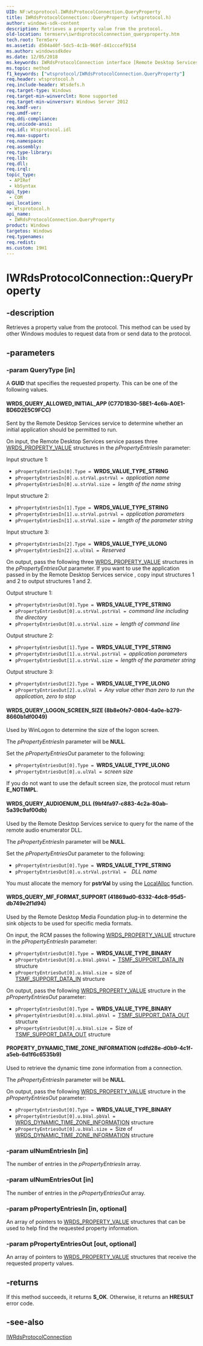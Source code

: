 ```yaml
---
UID: NF:wtsprotocol.IWRdsProtocolConnection.QueryProperty
title: IWRdsProtocolConnection::QueryProperty (wtsprotocol.h)
author: windows-sdk-content
description: Retrieves a property value from the protocol.
old-location: termserv\iwrdsprotocolconnection_queryproperty.htm
tech.root: TermServ
ms.assetid: d504a40f-5dc5-4c1b-960f-d41cccef9154
ms.author: windowssdkdev
ms.date: 12/05/2018
ms.keywords: IWRdsProtocolConnection interface [Remote Desktop Services],QueryProperty method, IWRdsProtocolConnection.QueryProperty, IWRdsProtocolConnection::QueryProperty, PROPERTY_DYNAMIC_TIME_ZONE_INFORMATION, QueryProperty, QueryProperty method [Remote Desktop Services], QueryProperty method [Remote Desktop Services],IWRdsProtocolConnection interface, WRDS_QUERY_ALLOWED_INITIAL_APP, WRDS_QUERY_AUDIOENUM_DLL, WRDS_QUERY_LOGON_SCREEN_SIZE, WRDS_QUERY_MF_FORMAT_SUPPORT, termserv.iwrdsprotocolconnection_queryproperty, wtsprotocol/IWRdsProtocolConnection::QueryProperty
ms.topic: method
f1_keywords: ["wtsprotocol/IWRdsProtocolConnection.QueryProperty"]
req.header: wtsprotocol.h
req.include-header: Wtsdefs.h
req.target-type: Windows
req.target-min-winverclnt: None supported
req.target-min-winversvr: Windows Server 2012
req.kmdf-ver: 
req.umdf-ver: 
req.ddi-compliance: 
req.unicode-ansi: 
req.idl: Wtsprotocol.idl
req.max-support: 
req.namespace: 
req.assembly: 
req.type-library: 
req.lib: 
req.dll: 
req.irql: 
topic_type:
 - APIRef
 - kbSyntax
api_type:
 - COM
api_location:
 - Wtsprotocol.h
api_name:
 - IWRdsProtocolConnection.QueryProperty
product: Windows
targetos: Windows
req.typenames: 
req.redist: 
ms.custom: 19H1
---
```


# IWRdsProtocolConnection::QueryProperty


## -description


Retrieves a property value from the protocol. This method can be used by other Windows modules to request data from or send data to the protocol.


## -parameters




### -param QueryType [in]

A <b>GUID</b> that specifies the requested property. This can be one of the following values.



#### WRDS_QUERY_ALLOWED_INITIAL_APP (C77D1B30-5BE1-4c6b-A0E1-BD6D2E5C9FCC)

Sent by the Remote Desktop Services service to determine  whether an initial application should be permitted to run.

On input, the Remote Desktop Services service passes three <a href="https://docs.microsoft.com/windows/desktop/api/wtsdefs/ns-wtsdefs-__wts_property_value">WRDS_PROPERTY_VALUE</a> structures in the <i>pPropertyEntriesIn</i> parameter:

Input structure 1:

<ul>
<li><code>pPropertyEntriesIn[0].Type = </code><b>WRDS_VALUE_TYPE_STRING</b></li>
<li><code>pPropertyEntriesIn[0].u.strVal.pstrVal = </code><i>application name</i></li>
<li><code>pPropertyEntriesIn[0].u.strVal.size = </code><i>length of the name string</i></li>
</ul>
Input structure 2:

<ul>
<li><code>pPropertyEntriesIn[1].Type = </code><b>WRDS_VALUE_TYPE_STRING</b></li>
<li><code>pPropertyEntriesIn[1].u.strVal.pstrVal = </code><i>application parameters</i></li>
<li><code>pPropertyEntriesIn[1].u.strVal.size = </code><i>length of the parameter string</i></li>
</ul>
Input structure 3:

<ul>
<li><code>pPropertyEntriesIn[2].Type = </code><b>WRDS_VALUE_TYPE_ULONG</b></li>
<li><code>pPropertyEntriesIn[2].u.ulVal = </code><i>Reserved</i></li>
</ul>
On output, pass the following three <a href="https://docs.microsoft.com/windows/desktop/api/wtsdefs/ns-wtsdefs-__wts_property_value">WRDS_PROPERTY_VALUE</a> structures in the <i>pPropertyEntriesOut</i> parameter. If you want to use the application passed in by the Remote Desktop Services service , copy input structures 1 and 2 to output structures 1 and 2.

Output structure 1:

<ul>
<li><code>pPropertyEntriesOut[0].Type = </code><b>WRDS_VALUE_TYPE_STRING</b></li>
<li><code>pPropertyEntriesOut[0].u.strVal.pstrVal = </code><i>command line including the directory</i></li>
<li><code>pPropertyEntriesOut[0].u.strVal.size = </code><i>length of command line</i></li>
</ul>
Output structure 2:

<ul>
<li><code>pPropertyEntriesOut[1].Type = </code><b>WRDS_VALUE_TYPE_STRING</b></li>
<li><code>pPropertyEntriesOut[1].u.strVal.pstrVal = </code><i>application parameters</i></li>
<li><code>pPropertyEntriesOut[1].u.strVal.size = </code><i>length of the parameter string</i></li>
</ul>
Output structure 3:

<ul>
<li><code>pPropertyEntriesOut[2].Type = </code><b>WRDS_VALUE_TYPE_ULONG</b></li>
<li><code>pPropertyEntriesOut[2].u.ulVal = </code><i>Any value other than zero to run the application, zero to stop</i></li>
</ul>


#### WRDS_QUERY_LOGON_SCREEN_SIZE (8b8e0fe7-0804-4a0e-b279-8660b1df0049)

Used by WinLogon to determine the size of the logon screen.

The <i>pPropertyEntriesIn</i> parameter will be <b>NULL</b>.

Set the <i>pPropertyEntriesOut</i> parameter to the following:

<ul>
<li><code>pPropertyEntriesOut[0].Type = </code><b>WRDS_VALUE_TYPE_ULONG</b></li>
<li><code>pPropertyEntriesOut[0].u.ulVal = </code><i>screen size</i></li>
</ul>
If you do not want to use the default screen size, the protocol must return <b>E_NOTIMPL</b>.



#### WRDS_QUERY_AUDIOENUM_DLL (9bf4fa97-c883-4c2a-80ab-5a39c9af00db)

Used by the Remote Desktop Services service to query for the name of the remote audio enumerator DLL.

The <i>pPropertyEntriesIn</i> parameter will be <b>NULL</b>.

Set the <i>pPropertyEntriesOut</i> parameter to the following:

<ul>
<li><code>pPropertyEntriesOut[0].Type = </code><b>WRDS_VALUE_TYPE_STRING</b></li>
<li><code>pPropertyEntriesOut[0].u.strVal.pstrVal =  </code><i>DLL name</i></li>
</ul>
You must allocate the memory for <b>pstrVal</b> by using the <a href="https://docs.microsoft.com/windows/desktop/api/winbase/nf-winbase-localalloc">LocalAlloc</a> function.



#### WRDS_QUERY_MF_FORMAT_SUPPORT (41869ad0-6332-4dc8-95d5-db749e2f1d94)

Used by the Remote Desktop Media Foundation plug-in to determine the sink objects to be used for specific media formats.

On input, the RCM passes the following  <a href="https://docs.microsoft.com/windows/desktop/api/wtsdefs/ns-wtsdefs-__wts_property_value">WRDS_PROPERTY_VALUE</a> structure in the <i>pPropertyEntriesIn</i> parameter:

<ul>
<li><code>pPropertyEntriesOut[0].Type = </code><b>WRDS_VALUE_TYPE_BINARY</b></li>
<li><code>pPropertyEntriesOut[0].u.bVal.pbVal = </code><a href="https://docs.microsoft.com/windows/desktop/TermServ/tsmf-support-data-in">TSMF_SUPPORT_DATA_IN</a> structure</li>
<li><code>pPropertyEntriesOut[0].u.bVal.size = </code>size of <a href="https://docs.microsoft.com/windows/desktop/TermServ/tsmf-support-data-in">TSMF_SUPPORT_DATA_IN</a> structure</li>
</ul>
On output, pass the following <a href="https://docs.microsoft.com/windows/desktop/api/wtsdefs/ns-wtsdefs-__wts_property_value">WRDS_PROPERTY_VALUE</a> structure in the <i>pPropertyEntriesOut</i> parameter:

<ul>
<li><code>pPropertyEntriesOut[0].Type = </code><b>WRDS_VALUE_TYPE_BINARY</b></li>
<li><code>pPropertyEntriesOut[0].u.bVal.pbVal = </code><a href="https://docs.microsoft.com/windows/desktop/TermServ/tsmf-support-data-out">TSMF_SUPPORT_DATA_OUT</a> structure</li>
<li><code>pPropertyEntriesOut[0].u.bVal.size = </code>Size of <a href="https://docs.microsoft.com/windows/desktop/TermServ/tsmf-support-data-out">TSMF_SUPPORT_DATA_OUT</a> structure</li>
</ul>


#### PROPERTY_DYNAMIC_TIME_ZONE_INFORMATION (cdfd28e-d0b9-4c1f-a5eb-6d1f6c6535b9)

Used to retrieve the dynamic time zone information from a connection.

The <i>pPropertyEntriesIn</i> parameter will be <b>NULL</b>.

On output, pass the following <a href="https://docs.microsoft.com/windows/desktop/api/wtsdefs/ns-wtsdefs-__wts_property_value">WRDS_PROPERTY_VALUE</a> structure in the <i>pPropertyEntriesOut</i> parameter:

<ul>
<li><code>pPropertyEntriesOut[0].Type = </code><b>WRDS_VALUE_TYPE_BINARY</b></li>
<li><code>pPropertyEntriesOut[0].u.bVal.pbVal = </code><a href="https://docs.microsoft.com/windows/desktop/api/wtsdefs/ns-wtsdefs-_wrds_dynamic_time_zone_information">WRDS_DYNAMIC_TIME_ZONE_INFORMATION</a> structure</li>
<li><code>pPropertyEntriesOut[0].u.bVal.size = </code>Size of <a href="https://docs.microsoft.com/windows/desktop/api/wtsdefs/ns-wtsdefs-_wrds_dynamic_time_zone_information">WRDS_DYNAMIC_TIME_ZONE_INFORMATION</a> structure</li>
</ul>

### -param ulNumEntriesIn [in]

The number of entries in the <i>pPropertyEntriesIn</i> array.


### -param ulNumEntriesOut [in]

The number of entries in the <i>pPropertyEntriesOut</i> array.


### -param pPropertyEntriesIn [in, optional]

An array of pointers to <a href="https://docs.microsoft.com/windows/desktop/api/wtsdefs/ns-wtsdefs-__wts_property_value">WRDS_PROPERTY_VALUE</a> structures that can be used to help find the requested property information.


### -param pPropertyEntriesOut [out, optional]

An array of pointers to <a href="https://docs.microsoft.com/windows/desktop/api/wtsdefs/ns-wtsdefs-__wts_property_value">WRDS_PROPERTY_VALUE</a> structures that receive the requested property values.


## -returns



If this method succeeds, it returns <b xmlns:loc="http://microsoft.com/wdcml/l10n">S_OK</b>. Otherwise, it returns an <b xmlns:loc="http://microsoft.com/wdcml/l10n">HRESULT</b> error code.




## -see-also




<a href="https://docs.microsoft.com/windows/desktop/api/wtsprotocol/nn-wtsprotocol-iwrdsprotocolconnection">IWRdsProtocolConnection</a>
 

 

